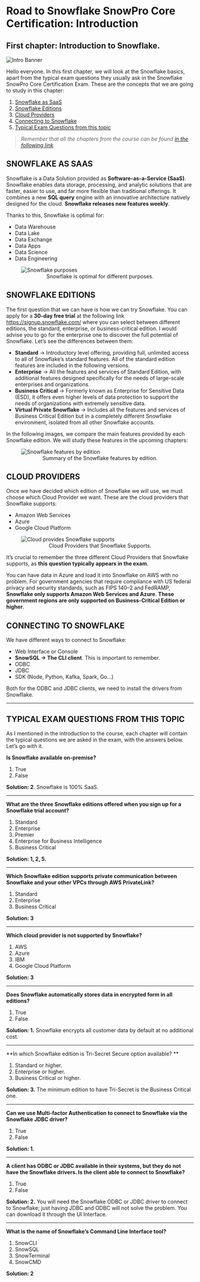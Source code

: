 # Road to Snowflake SnowPro Core Certification: Introduction

## First chapter: Introduction to Snowflake.

![Intro Banner](./Assets/Chapter-1-Introduction.png)

Hello everyone. In this first chapter, we will look at the Snowflake basics, apart from the typical exam questions they usually ask in the Snowflake SnowPro Core Certification Exam. These are the concepts that we are going to study in this chapter:

<ol>
<li><a href="#snowflake-as-saas">Snowflake as SaaS</a></li>
<li><a href="#snowflake-editions">Snowflake Editions</a></li>
<li><a href="#cloud-providers">Cloud Providers</a></li>
<li><a href="#connecting-to-snowflake">Connecting to Snowflake</a></li>
<li><a href="#typical-exam-questions-from-this-topic">Typical Exam Questions from this topic</a></li>
</ol>

> _Remember that all the chapters from the course can be found [in the following link](./course-links.md)._

## SNOWFLAKE AS SAAS

Snowflake is a Data Solution provided as **Software-as-a-Service (SaaS)**. Snowflake enables data storage, processing, and analytic solutions that are faster, easier to use, and far more flexible than traditional offerings. It combines a new **SQL query** engine with an innovative architecture natively designed for the cloud. **Snowflake releases new features weekly**.

Thanks to this, Snowflake is optimal for:

<ul>
<li>Data Warehouse</li>
<li>Data Lake</li>
<li>Data Exchange</li>
<li>Data Apps</li>
<li>Data Science</li>
<li>Data Engineering</li>
</ul>

<figure>
  <img
  src="./Assets/1_0pryI3nvIKR0SrHUOoN5hA.png"
  alt="Snowflake purposes">
  <figcaption align = "center">Snowflake is optimal for different purposes.
</figcaption>
</figure>

## SNOWFLAKE EDITIONS

The first question that we can have is how we can try Snowflake. You can apply for a **30-day free trial** at the following link https://signup.snowflake.com/ where you can select between different editions, the standard, enterprise, or business-critical edition. I would advise you to go for the enterprise one to discover the full potential of Snowflake. Let’s see the differences between them:

<ul>
<li><b>Standard</b> → Introductory level offering, providing full, unlimited access to all of Snowflake’s standard features. All of the standard edition features are included in the following versions.</li>
<li><b>Enterprise</b> → All the features and services of Standard Edition, with additional features designed specifically for the needs of large-scale enterprises and organizations.</li>
<li><b>Business Critical</b> → Formerly known as Enterprise for Sensitive Data (ESD), it offers even higher levels of data protection to support the needs of organizations with extremely sensitive data.</li>
<li><b>Virtual Private Snowflake</b> → Includes all the features and services of Business Critical Edition but in a completely different Snowflake environment, isolated from all other Snowflake accounts.</li>
</ul>

In the following images, we compare the main features provided by each Snowflake edition. We will study these features in the upcoming chapters:

<figure>
  <img
  src="./Assets/1_HXboUFECgF6SkAcm0uC6Lg.png/"
  alt="Snowflake features by edition">
  <figcaption align = "center">Summary of the Snowflake features by edition.</figcaption>
</figure>

## CLOUD PROVIDERS

Once we have decided which edition of Snowflake we will use, we must choose which Cloud Provider we want. These are the cloud providers that Snowflake supports:

<ul>
<li>Amazon Web Services</li>
<li>Azure</li>
<li>Google Cloud Platform</li>
</ul>

<figure>
  <img
  src="./Assets/1_HXboUFECgF6SkAcm0uC6Lg.png"
  alt="Cloud provides Snowflake supports">
  <figcaption align = "center">Cloud Providers that Snowflake Supports.
</figcaption>
</figure>

It’s crucial to remember the three different Cloud Providers that Snowflake supports, as **this question typically appears in the exam**.

You can have data in Azure and load it into Snowflake on AWS with no problem. For government agencies that require compliance with US federal privacy and security standards, such as FIPS 140–2 and FedRAMP, **Snowflake only supports Amazon Web Services and Azure**. **These government regions are only supported on Business-Critical Edition or higher**.

## CONNECTING TO SNOWFLAKE

We have different ways to connect to Snowflake:

<ul>
<li>Web Interface or Console</li>
<li><b>SnowSQL → The CLI client</b>. This is important to remember.</li>
<li>ODBC</li>
<li>JDBC</li>
<li>SDK (Node, Python, Kafka, Spark, Go…)</li>
</ul>
Both for the ODBC and JDBC clients, we need to install the drivers from Snowflake.

---

## TYPICAL EXAM QUESTIONS FROM THIS TOPIC

As I mentioned in the introduction to the course, each chapter will contain the typical questions we are asked in the exam, with the answers below. Let’s go with it.

**Is Snowflake available on-premise?**

<ol>
<li>True</li>
<li>False</li>
</ol>

**Solution: 2**. Snowflake is 100% SaaS.

---

**What are the three Snowflake editions offered when you sign up for a Snowflake trial account?**

<ol>
<li>Standard</li>
<li>Enterprise</li>
<li>Premier</li>
<li>Enterprise for Business Intelligence</li>
<li>Business Critical</li>
</ol>

**Solution: 1, 2, 5.**

---

**Which Snowflake edition supports private communication between Snowflake and your other VPCs through AWS PrivateLink?**

<ol>
<li>Standard</li>
<li>Enterprise</li>
<li>Business Critical</li>
</ol>

**Solution: 3**

---

**Which cloud provider is not supported by Snowflake?**

<ol>
<li>AWS</li>
<li>Azure</li>
<li>IBM</li>
<li>Google Cloud Platform</li>
</ol>

**Solution: 3**

---

**Does Snowflake automatically stores data in encrypted form in all editions?**

<ol>
<li>True</li>
<li>False</li>
</ol>

**Solution: 1.** Snowflake encrypts all customer data by default at no additional cost.

---

**In which Snowflake edition is Tri-Secret Secure option available?
**

<ol>
<li>Standard or higher.</li>
<li>Enterprise or higher.</li>
<li>Business Critical or higher.</li>
</ol>

**Solution: 3.** The minimum edition to have Tri-Secret is the Business Critical one.

---

**Can we use Multi-factor Authentication to connect to Snowflake via the Snowflake JDBC driver?**

<ol>
<li>True</li>
<li>False</li>
</ol>

**Solution: 1.**

---

**A client has ODBC or JDBC available in their systems, but they do not have the Snowflake drivers. Is the client able to connect to Snowflake?**

<ol>
<li>True</li>
<li>False</li>
</ol>

**Solution: 2.** You will need the Snowflake ODBC or JDBC driver to connect to Snowflake; just having JDBC and ODBC will not solve the problem. You can download it through the UI Interface.

---

**What is the name of Snowflake’s Command Line Interface tool?**

<ol>
<li>SnowCLI</li>
<li>SnowSQL</li>
<li>SnowTerminal</li>
<li>SnowCMD</li>
</ol>

**Solution: 2**
